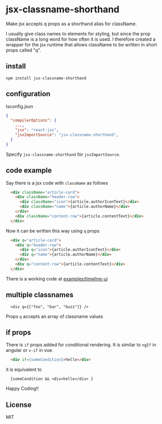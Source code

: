 # jsx-classname-shorthand

Make jsx accepts q props as a shorthand alias for className.

I usually give class names to elements for styling, but since the prop className is a long word for how often it is used. I therefore created a wrapper for the jsx runtime that allows className to be written in short props called "q".

## install

```
npm install jsx-classname-shorthand
```

## configuration

tsconfig.json
```json
{
  "compilerOptions": {
    ...,
    "jsx": "react-jsx",
    "jsxImportSource": "jsx-classname-shorthand",
  }
}
```
Specify `jsx-classname-shorthand` for `jsxImportSource`.

## code example

Say there is a jsx code with `className` as follows
```html
  <div className="article-card">
    <div className="header-row">
      <div className="icon">{article.authorIconText}</div>
      <div className="name">{article.authorName}</div>
    </div>
    <div className="content-row">{article.contentText}</div>
  </div>
```

Now it can be written this way using `q` props
```html
  <div q="article-card">
    <div q="header-row">
      <div q="icon">{article.authorIconText}</div>
      <div q="name">{article.authorName}</div>
    </div>
    <div q="content-row">{article.contentText}</div>
  </div>
```

There is a working code at
[examples/timeline-ui](https://github.com/yahiro07/jsx-classname-shorthand/blob/main/examples/timeline-ui/src/App.tsx)


## multiple classnames

```tsx
  <div q={["foo", "bar", "buzz"]} />
```
Props `q` accepts an array of classname values


## if props
There is `if` props added for conditional rendering. It is similar to `ngIf` in angular or `v-if` in vue.
```html
  <div if={someCondition}>hello</div>
```
it is equivalent to
```tsx
  {someCondition && <div>hello</div> }
```

Happy Coding!!

## License
MIT
